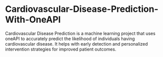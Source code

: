 # Cardiovascular-Disease-Prediction-With-OneAPI
Cardiovascular Disease Prediction is a machine learning project that uses oneAPI to accurately predict the likelihood of individuals having cardiovascular disease. It helps with early detection and personalized intervention strategies for improved patient outcomes.
